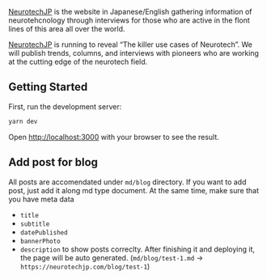 [NeurotechJP](https://neurotechjp.com) is the website in Japanese/English gathering information of neurotehcnology through interviews for those who are active in the flont lines of this area all over the world.

[NeurotechJP](https://neurotechjp.com) is running to reveal “The killer use cases of Neurotech”. We will publish trends, columns, and interviews with pioneers who are working at the cutting edge of the neurotech field.
## Getting Started

First, run the development server:

```bash
yarn dev
```

Open [http://localhost:3000](http://localhost:3000) with your browser to see the result.

## Add post for blog

All posts are accomendated under `md/blog` directory.
If you want to add post, just add it along md type document. At the same time, make sure that you have meta data

- `title`
- `subtitle`
- `datePublished`
- `bannerPhoto`
- `description`
  to show posts correclty.
  After finishing it and deploying it, the page will be auto generated.
  (`md/blog/test-1.md` -> `https://neurotechjp.com/blog/test-1`)
